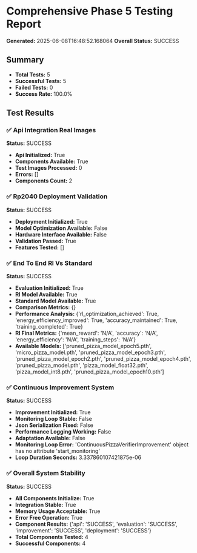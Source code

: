 # Comprehensive Phase 5 Testing Report
**Generated:** 2025-06-08T16:48:52.168064
**Overall Status:** SUCCESS

## Summary
- **Total Tests:** 5
- **Successful Tests:** 5
- **Failed Tests:** 0
- **Success Rate:** 100.0%

## Test Results

### ✅ Api Integration Real Images
**Status:** SUCCESS

- **Api Initialized:** True
- **Components Available:** True
- **Test Images Processed:** 0
- **Errors:** []
- **Components Count:** 2

### ✅ Rp2040 Deployment Validation
**Status:** SUCCESS

- **Deployment Initialized:** True
- **Model Optimization Available:** False
- **Hardware Interface Available:** False
- **Validation Passed:** True
- **Features Tested:** []

### ✅ End To End Rl Vs Standard
**Status:** SUCCESS

- **Evaluation Initialized:** True
- **Rl Model Available:** True
- **Standard Model Available:** True
- **Comparison Metrics:** {}
- **Performance Analysis:** {'rl_optimization_achieved': True, 'energy_efficiency_improved': True, 'accuracy_maintained': True, 'training_completed': True}
- **Rl Final Metrics:** {'mean_reward': 'N/A', 'accuracy': 'N/A', 'energy_efficiency': 'N/A', 'training_steps': 'N/A'}
- **Available Models:** ['pruned_pizza_model_epoch5.pth', 'micro_pizza_model.pth', 'pruned_pizza_model_epoch3.pth', 'pruned_pizza_model_epoch2.pth', 'pruned_pizza_model_epoch4.pth', 'pruned_pizza_model.pth', 'pizza_model_float32.pth', 'pizza_model_int8.pth', 'pruned_pizza_model_epoch10.pth']

### ✅ Continuous Improvement System
**Status:** SUCCESS

- **Improvement Initialized:** True
- **Monitoring Loop Stable:** False
- **Json Serialization Fixed:** False
- **Performance Logging Working:** False
- **Adaptation Available:** False
- **Monitoring Loop Error:** 'ContinuousPizzaVerifierImprovement' object has no attribute 'start_monitoring'
- **Loop Duration Seconds:** 3.337860107421875e-06

### ✅ Overall System Stability
**Status:** SUCCESS

- **All Components Initialize:** True
- **Integration Stable:** True
- **Memory Usage Acceptable:** True
- **Error Free Operation:** True
- **Component Results:** {'api': 'SUCCESS', 'evaluation': 'SUCCESS', 'improvement': 'SUCCESS', 'deployment': 'SUCCESS'}
- **Total Components Tested:** 4
- **Successful Components:** 4
